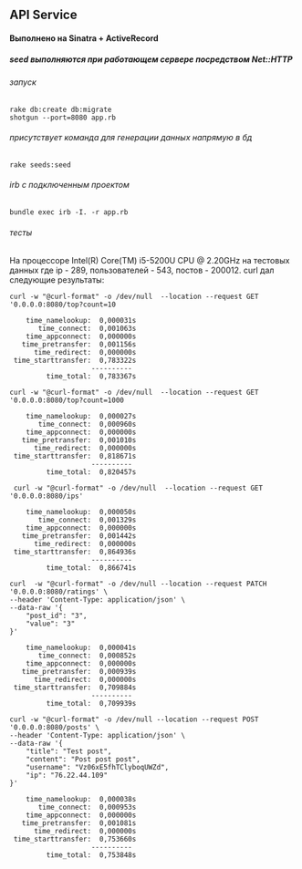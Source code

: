 ## API Service
#### Выполнено на Sinatra + ActiveRecord
##### seed выполняются при работающем сервере посредством Net::HTTP
###### запуск
```
rake db:create db:migrate
shotgun --port=8080 app.rb
```
###### присутствует команда для генерации данных напрямую в бд
```
rake seeds:seed
```
###### irb с подключенным проектом
```
bundle exec irb -I. -r app.rb
```

###### тесты
 На процессоре Intel(R) Core(TM) i5-5200U CPU @ 2.20GHz 
 на тестовых данных где ip - 289, пользователей - 543, постов - 200012. curl дал следующие результаты:
```
curl -w "@curl-format" -o /dev/null  --location --request GET '0.0.0.0:8080/top?count=10

    time_namelookup:  0,000031s
       time_connect:  0,001063s
    time_appconnect:  0,000000s
   time_pretransfer:  0,001156s
      time_redirect:  0,000000s
 time_starttransfer:  0,783322s
                    ----------
         time_total:  0,783367s
```
```
curl -w "@curl-format" -o /dev/null  --location --request GET '0.0.0.0:8080/top?count=1000

    time_namelookup:  0,000027s
       time_connect:  0,000960s
    time_appconnect:  0,000000s
   time_pretransfer:  0,001010s
      time_redirect:  0,000000s
 time_starttransfer:  0,818671s
                    ----------
         time_total:  0,820457s
```
```
 curl -w "@curl-format" -o /dev/null  --location --request GET '0.0.0.0:8080/ips'

    time_namelookup:  0,000050s
       time_connect:  0,001329s
    time_appconnect:  0,000000s
   time_pretransfer:  0,001442s
      time_redirect:  0,000000s
 time_starttransfer:  0,864936s
                    ----------
         time_total:  0,866741s
```
```
curl  -w "@curl-format" -o /dev/null --location --request PATCH '0.0.0.0:8080/ratings' \
--header 'Content-Type: application/json' \
--data-raw '{
    "post_id": "3",
    "value": "3"
}'

    time_namelookup:  0,000041s
       time_connect:  0,000852s
    time_appconnect:  0,000000s
   time_pretransfer:  0,000939s
      time_redirect:  0,000000s
 time_starttransfer:  0,709884s
                    ----------
         time_total:  0,709939s
```
```
curl -w "@curl-format" -o /dev/null --location --request POST '0.0.0.0:8080/posts' \
--header 'Content-Type: application/json' \
--data-raw '{
    "title": "Test post",
    "content": "Post post post",
    "username": "Vz06xE5fhTClyboqUWZd",
    "ip": "76.22.44.109"
}'

    time_namelookup:  0,000038s
       time_connect:  0,000953s
    time_appconnect:  0,000000s
   time_pretransfer:  0,001081s
      time_redirect:  0,000000s
 time_starttransfer:  0,753660s
                    ----------
         time_total:  0,753848s
```